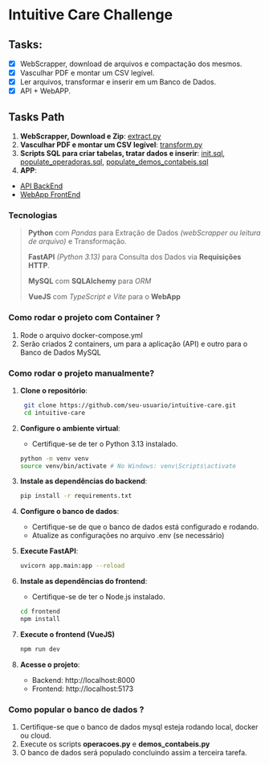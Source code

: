 # Intuitive Care Challenge

## Tasks:
- [x] WebScrapper, download de arquivos e compactação dos mesmos.
- [x] Vasculhar PDF e montar um CSV legível.
- [x] Ler arquivos, transformar e inserir em um Banco de Dados.
- [x] API + WebAPP.

## Tasks Path

1. **WebScrapper, Download e Zip**: [extract.py](./etl/extract.py)
2. **Vasculhar PDF e montar um CSV legível**: [transform.py](./etl/transform.py)
3. **Scripts SQL para criar tabelas, tratar dados e inserir**: [init.sql](./queries/init.sql), [populate_operadoras.sql](./queries/populate_operadoras.sql), [populate_demos_contabeis.sql](./queries/populate_demos_contabeis.sql)
4. **APP**:
- [API BackEnd](./backend/src/main.py)
- [WebApp FrontEnd](./frontend/src/App.vue)

### Tecnologias

> **Python** com *Pandas* para Extração de Dados *(webScrapper ou leitura de arquivo)* e Transformação.
>
> **FastAPI** *(Python 3.13)* para Consulta dos Dados via **Requisições HTTP**.
>
> **MySQL** com **SQLAlchemy** para *ORM*
>
>**VueJS** com *TypeScript e Vite* para o **WebApp**




### Como rodar o projeto com Container ?

1. Rode o arquivo docker-compose.yml
2. Serão criados 2 containers, um para a aplicação (API) e outro para o Banco de Dados MySQL


### Como rodar o projeto manualmente?

1. **Clone o repositório**:
   ```bash
    git clone https://github.com/seu-usuario/intuitive-care.git
    cd intuitive-care
   ```

2. **Configure o ambiente virtual**:
    - Certifique-se de ter o Python 3.13 instalado.

    ```bash
    python -m venv venv
    source venv/bin/activate # No Windows: venv\Scripts\activate
    ```

3. **Instale as dependências do backend**:
    ```bash
    pip install -r requirements.txt
    ```

4. **Configure o banco de dados**:
    - Certifique-se de que o banco de dados está configurado e rodando.
    - Atualize as configurações no arquivo .env (se necessário)

5. **Execute FastAPI**:
    ```bash
    uvicorn app.main:app --reload
    ```

6. **Instale as dependências do frontend**:
    - Certifique-se de ter o Node.js instalado.
    ```bash
    cd frontend
    npm install
    ```

7. **Execute o frontend (VueJS)**
    ```bash
    npm run dev
    ```

8. **Acesse o projeto**:
    - Backend: http://localhost:8000
    - Frontend: http://localhost:5173


### Como popular o banco de dados ?

1. Certifique-se que o banco de dados mysql esteja rodando local, docker ou cloud.
2. Execute os scripts **operacoes.py** e **demos_contabeis.py**
3. O banco de dados será populado concluindo assim a terceira tarefa.
